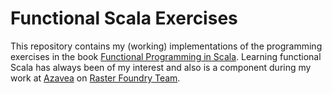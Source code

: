 # Functional Scala Exercises

This repository contains my (working) implementations of the programming exercises in the book [Functional Programming in Scala](https://www.manning.com/books/functional-programming-in-scala). Learning functional Scala has always been of my interest and also is a component during my work at [Azavea](https://github.com/azavea) on [Raster Foundry Team](https://github.com/raster-foundry/).
